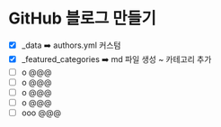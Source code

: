 # GitHub 블로그 만들기
- [x] _data ➡️ authors.yml 커스텀 
- [x] _featured_categories ➡️ md 파일 생성 ~ 카테고리 추가
- [ ] o @@@
- [ ] o @@@
- [ ] o @@@
- [ ] o @@@
- [ ] ooo @@@
